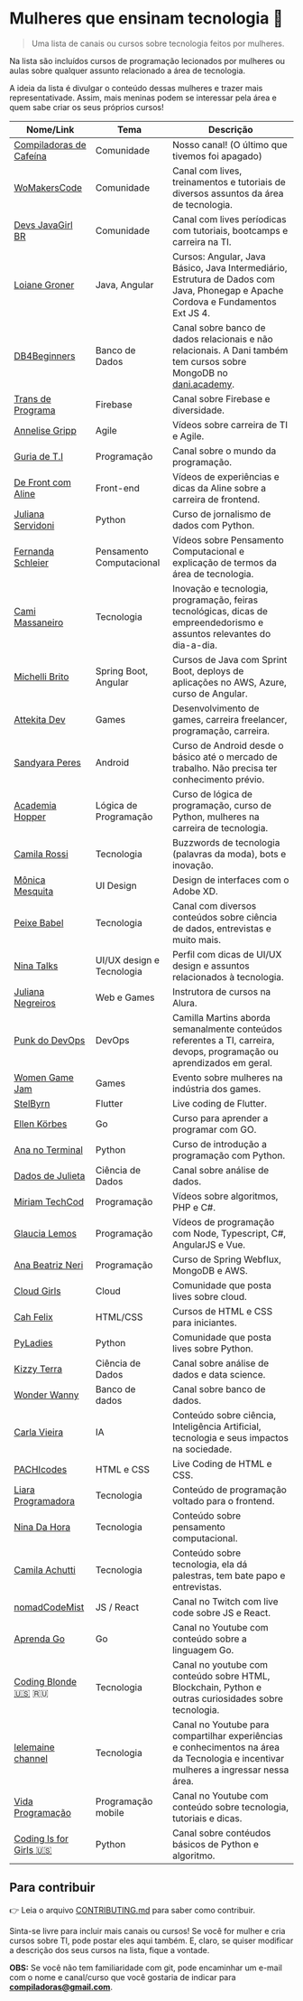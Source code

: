 # Mulheres que ensinam tecnologia :mega:

> Uma lista de canais ou cursos sobre tecnologia feitos por mulheres.

Na lista são incluídos cursos de programação lecionados por mulheres ou aulas sobre qualquer assunto relacionado a área de tecnologia.

A ideia da lista é divulgar o conteúdo dessas mulheres e trazer mais representativade. Assim, mais meninas podem se interessar pela área e quem sabe criar os seus próprios cursos!

| Nome/Link | Tema |  Descrição |
| ------------ | ------------ | ------------ |
| [Compiladoras de Cafeína](https://www.youtube.com/channel/UCGWQeMQAYnWINj5_0ViCAjw "Comunidade Compiladoras de Cafeína") | Comunidade | Nosso canal! (O último que tivemos foi apagado) |
| [WoMakersCode](https://www.youtube.com/channel/UCC_4Qpl1-Kysd-9hRTsoX8w "WoMakersCode") | Comunidade | Canal com lives, treinamentos e tutoriais de diversos assuntos da área de tecnologia. |
| [Devs JavaGirl BR](https://www.youtube.com/channel/UCgoGOLleKmM9ikxQhGhhOhQ "Comunidade Devs JavaGirl BR") | Comunidade | Canal com lives períodicas com tutoriais, bootcamps e carreira na TI. |
| [Loiane Groner](https://loiane.training/ "Loiane Groner") | Java, Angular | Cursos: Angular, Java Básico, Java Intermediário, Estrutura de Dados com Java, Phonegap e Apache Cordova e Fundamentos Ext JS 4. |
| [DB4Beginners](https://www.youtube.com/channel/UCAhMgZRoZtAnJETcbYG51WQ "DB4Beginners") | Banco de Dados | Canal sobre banco de dados relacionais e não relacionais. A Dani também tem cursos sobre MongoDB no [dani.academy](https://dani.academy/ "dani.academy"). |
| [Trans de Programa](https://www.youtube.com/channel/UCpLKaiRNISlCdY99bjp5NFA/videos "Trans de Programa") | Firebase | Canal sobre Firebase e diversidade.  |
| [Annelise Gripp](https://www.youtube.com/channel/UC5J9cT_aCh5I5QIC3QBKOiA "Annelise Gripp") | Agile | Vídeos sobre carreira de TI e Agile. |
| [Guria de T.I](https://www.youtube.com/channel/UCISLkieyNFB_fHMgdBNGW0g?fbclid=IwAR3b0bV4XYkOiNC-tVdybLmU4fm28Ics32NfLb5FYTOj2SAHnT6xQxaq6OY "Guria de T.I.") | Programação | Canal sobre o mundo da programação. |
| [De Front com Aline](https://www.youtube.com/c/DeFrontcomAline "De Front com Aline") | Front-end | Vídeos de experiências e dicas da Aline sobre a carreira de frontend. |
| [Juliana Servidoni](https://www.udemy.com/course/curso-de-jornalismo-de-dados-introducao/?referralCode=D46A3C2814881A298320) | Python | Curso de jornalismo de dados com Python. |
| [Fernanda Schleier](https://www.youtube.com/channel/UCKVZCTazZOa7hdcVT3V1DVQ "Fernanda Schleier") | Pensamento Computacional | Vídeos sobre Pensamento Computacional e explicação de termos da área de tecnologia. |
| [Cami Massaneiro](https://www.youtube.com/channel/UCXmsvv6sgbaGImyahuRaWxg "Cami Massaneiro") | Tecnologia | Inovação e tecnologia, programação, feiras tecnológicas, dicas de empreendedorismo e assuntos relevantes do dia-a-dia. |
| [Michelli Brito](https://www.youtube.com/channel/UC2WbG8UgpPaLcFSNJYwtPow "Michelli Brito") | Spring Boot, Angular | Cursos de Java com Sprint Boot, deploys de aplicações no AWS, Azure, curso de Angular. |
| [Attekita Dev](https://www.youtube.com/channel/UCetRsdZxDQDcgVDJd6erz6g "Attekita Dev") | Games | Desenvolvimento de games, carreira freelancer, programação, carreira. |
| [Sandyara Peres](https://sandyaraperes.com.br/android "Sandyara Peres") | Android | Curso de Android desde o básico até o mercado de trabalho. Não precisa ter conhecimento prévio. |
| [Academia Hopper](https://www.youtube.com/channel/UCh23-TkLtF8NCtk5hGP9aEg "Academia Hopper") | Lógica de Programação | Curso de lógica de programação, curso de Python, mulheres na carreira de tecnologia. |
| [Camila Rossi](https://www.youtube.com/channel/UCBEOKRcfvOuugFMogbTvKiw "Camila Rossi") | Tecnologia | Buzzwords de tecnologia (palavras da moda), bots e inovação. |
| [Mônica Mesquita](https://www.udemy.com/course/interfacenapratica/?referralCode=86F649EDC5648E5265BA "Mônica Mesquita") | UI Design | Design de interfaces com o Adobe XD. |
| [Peixe Babel](https://www.youtube.com/user/CanalPeixeBabel "Canal Peixe Babel") | Tecnologia | Canal com diversos conteúdos sobre ciência de dados, entrevistas e muito mais. |
| [Nina Talks](https://www.instagram.com/nina_talks/?hl=pt-br "Perfil do Instagram da Nina Talks") | UI/UX design e Tecnologia | Perfil com dicas de UI/UX design e assuntos relacionados à tecnologia. |
| [Juliana Negreiros](https://twitter.com/juunegreiros "Perfil da Juliana Negreiros") | Web e Games | Instrutora de cursos na Alura. |
| [Punk do DevOps](https://www.youtube.com/channel/UCyNp3i0UZeTL11CUBs9mZyA "Canal Punk do DevOps") | DevOps | Camilla Martins aborda semanalmente conteúdos referentes a TI, carreira, devops, programação ou aprendizados em geral. |
| [Women Game Jam](https://www.twitch.tv/wgjbr/ "Perfil do Twitch da Women Game Jam") | Games | Evento sobre mulheres na indústria dos games. |
| [StelByrn](https://www.twitch.tv/stelbyrn "Perfil do Twitch da StelByrn") | Flutter | Live coding de Flutter. |
| [Ellen Körbes](https://www.youtube.com/channel/UCxD5EE0H7qOhRr0tIVsOZPQ "Canal do Youtube da Ellen Körbesn") | Go | Curso para aprender a programar com GO. |
| [Ana no Terminal](https://www.youtube.com/channel/UCjBDPBy_A8bUnyiXQrwyuxg "Canal do Youtube da Ana no Terminal") | Python | Curso de introdução a programação com Python. |
| [Dados de Julieta](https://www.youtube.com/channel/UCywxFahcIZtnrLFXgFuGHqw "Canal do Youtube da Dados de Julieta") | Ciência de Dados | Canal sobre análise de dados. |
| [Miriam TechCod](https://www.youtube.com/channel/UCBJKi6wqJPj0wEU4U2bf_Bg "Canal do Youtube da Miriam TechCod") | Programação | Vídeos sobre algoritmos, PHP e C#. |
| [Glaucia Lemos](https://www.youtube.com/user/l32759 "Canal do Youtube da Glaucia Lemos") | Programação | Vídeos de programação com Node, Typescript, C#, AngularJS e Vue. |
| [Ana Beatriz Neri](https://www.youtube.com/channel/UCBjoWT-P17Bl66D52RwqdGA "Canal do Youtube da Ana Beatriz Neri") | Programação | Curso de Spring Webflux, MongoDB e AWS. |
| [Cloud Girls](https://www.youtube.com/channel/UCXnSPiXhS2qsz1pVzWkBAVg "Canal do Youtube da Cloud Girls") | Cloud | Comunidade que posta lives sobre cloud. |
| [Cah Felix](https://www.youtube.com/user/camillavirtual86 "Canal do Youtube da Cah Felix") | HTML/CSS | Cursos de HTML e CSS para iniciantes. |
| [PyLadies](https://www.youtube.com/c/PyLadiesS%C3%A3oPaulo "Canal do Youtube das PyLadies São Paulo") | Python | Comunidade que posta lives sobre Python. |
| [Kizzy Terra](https://www.youtube.com/watch?v=RlGOaSPFtXc&list=PL5TJqBvpXQv5N3iV68bGBkea0HjMk98lR "Canal do Youtube Programação Dinamica") | Ciência de Dados | Canal sobre análise de dados e data science. |
| [Wonder Wanny](https://www.youtube.com/channel/UCiWbFL7I1PgC5OnhIVkXySQ "Canal do Youtube da Vannessa Barr") | Banco de dados | Canal sobre banco de dados. |
| [Carla Vieira](https://www.youtube.com/eaicarla "Canal do Youtube E AI, Carla?") | IA | Conteúdo sobre ciência, Inteligência Artificial, tecnologia e seus impactos na sociedade. |
| [PACHIcodes](https://www.twitch.tv/pachicodes "Perfil do Twitch da PACHI") | HTML e CSS | Live Coding de HTML e CSS. |
| [Liara Programadora](https://www.youtube.com/channel/UCkjlpKaG0SUeCQso6Lt2gbg "Canal do Youtube de Liara Programadora") |Tecnologia | Conteúdo de programação voltado para o frontend.|
| [Nina Da Hora](https://www.youtube.com/channel/UCQ9fpGb7sOBYvbVN9OcVtJQ "Canal do Youtube de Nina Da Hora") |Tecnologia | Conteúdo sobre pensamento computacional.|
| [Camila Achutti](https://www.youtube.com/user/cachutti/featured "Canal do Youtube Mulheres na computação") | Tecnologia | Conteúdo sobre tecnologia, ela dá palestras, tem bate papo e entrevistas.|
| [nomadCodeMist](https://www.twitch.tv/nomadCodeMist "Perfil no Twitch") | JS / React | Canal no Twitch com live code sobre JS e React. |
| [Aprenda Go](https://www.youtube.com/c/AprendaGo/ "Canal Youtube") | Go | Canal no Youtube com conteúdo sobre a linguagem Go. |
| [Coding Blonde :us:](https://www.youtube.com/c/CodingBlonde/featured "Canal do Youtube de Masha") 🇷🇺 | Tecnologia | Canal no youtube com conteúdo sobre HTML, Blockchain, Python e outras curiosidades sobre tecnologia.| 
| [lelemaine channel](https://www.youtube.com/c/lelemainechannel "Canal do Youtube") | Tecnologia | Canal no Youtube para compartilhar experiências e conhecimentos na área da Tecnologia e incentivar mulheres a ingressar nessa área. | 
| [Vida Programação](https://www.youtube.com/user/vidaprogramacao/ "Canal Youtube") | Programação mobile | Canal no Youtube com conteúdo sobre tecnologia, tutoriais e dicas. |
| [Coding Is for Girls :us:](https://www.youtube.com/watch?v=APzo-zTg47o "Canal YouTube") | Python | Canal sobre contéudos básicos de Python e algoritmo. |

## Para contribuir 

:point_right: Leia o arquivo [CONTRIBUTING.md](CONTRIBUTING.md "CONTRIBUTING.md") para saber como contribuir.

Sinta-se livre para incluir mais canais ou cursos! Se você for mulher e cria cursos sobre TI, pode postar eles aqui também. E, claro, se quiser modificar a descrição dos seus cursos na lista, fique a vontade.

**OBS:** Se você não tem familiaridade com git, pode encaminhar um e-mail com o nome e canal/curso que você gostaria de indicar para **compiladoras@gmail.com**.
